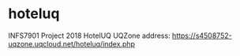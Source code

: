 # hoteluq
INFS7901 Project 2018 
HotelUQ UQZone address:
https://s4508752-uqzone.uqcloud.net/hoteluq/index.php
